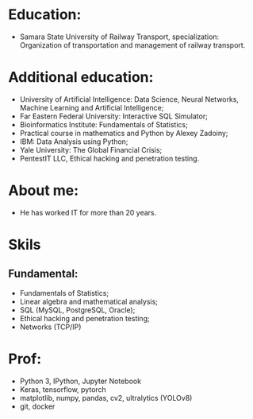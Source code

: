 # Education:
- Samara State University of Railway Transport, specialization: Organization of transportation and management of railway transport.
# Additional education:
- University of Artificial Intelligence: Data Science, Neural Networks, Machine Learning and Artificial Intelligence;
- Far Eastern Federal University: Interactive SQL Simulator;
- Bioinformatics Institute: Fundamentals of Statistics;
- Practical course in mathematics and Python by Alexey Zadoiny;
- IBM: Data Analysis using Python;
- Yale University: The Global Financial Crisis;
- PentestIT LLC, Ethical hacking and penetration testing.
# About me:
- He has worked IT for more than 20 years.
# Skils
## Fundamental:
- Fundamentals of Statistics;
- Linear algebra and mathematical analysis;
- SQL (MySQL, PostgreSQL, Oracle);
- Ethical hacking and penetration testing;
- Networks (TCP/IP)
# Prof:
- Python 3, IPython, Jupyter Notebook
- Keras, tensorflow, pytorch
- matplotlib, numpy, pandas, cv2, ultralytics (YOLOv8)
- git, docker

